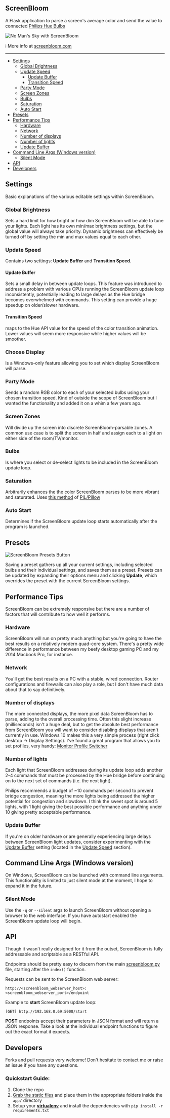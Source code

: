 ## ScreenBloom

A Flask application to parse a screen's average color and send the value to connected [Philips Hue Bulbs](http://www2.meethue.com/en-us/)

![No Man's Sky with ScreenBloom](https://thumbs.gfycat.com/MixedPertinentAtlanticbluetang-size_restricted.gif)

:information_source: More info at [screenbloom.com](http://screenbloom.com)

---

<!-- toc -->
* [Settings](#settings)
  + [Global Brightness](#global-brightness)
  + [Update Speed](#update-speed)
    - [Update Buffer](#update-buffer)
    - [Transition Speed](#transition-speed)
  + [Party Mode](#party-mode)
  + [Screen Zones](#screen-zones)
  + [Bulbs](#bulbs)
  + [Saturation](#saturation)
  + [Auto Start](#auto-start)
* [Presets](#presets)
* [Performance Tips](#performance-tips)
  + [Hardware](#hardware)
  + [Network](#network)
  + [Number of displays](#number-of-displays)
  + [Number of lights](#number-of-lights)
  + [Update Buffer](#update-buffer-1)
* [Command Line Args (Windows version)](#command-line-args-windows-version)
  + [Silent Mode](#silent-mode)
* [API](#api)
* [Developers](#developers)

<!-- tocstop -->

## Settings

Basic explanations of the various editable settings within ScreenBloom.

### Global Brightness

Sets a hard limit for how bright or how dim ScreenBloom will be able to tune your lights.  Each light has its own min/max brightness settings, but the global value will always take priority.  Dynamic brightness can effectively be turned off by setting the min and max values equal to each other.

### Update Speed

Contains two settings: **Update Buffer** and **Transition Speed**.

#### Update Buffer

Sets a small delay in between update loops.  This feature was introduced to address a problem with various CPUs running the ScreenBloom update loop inconsistently, potentially leading to large delays as the Hue bridge becomes overwhelmed with commands.  This setting can provide a huge speedup on older/slower hardware.

#### Transition Speed

maps to the Hue API value for the speed of the color transition animation.  Lower values will seem more responsive while higher values will be smoother.

### Choose Display

Is a Windows-only feature allowing you to set which display ScreenBloom will parse.

### Party Mode 

Sends a random RGB color to each of your selected bulbs using your chosen transition speed.  Kind of outside the scope of ScreenBloom but I wanted the functionality and added it on a whim a few years ago.

### Screen Zones 

Will divide up the screen into discrete ScreenBloom-parsable zones.  A common use case is to split the screen in half and assign each to a light on either side of the room/TV/monitor.

### Bulbs 

Is where you select or de-select lights to be included in the ScreenBloom update loop.

### Saturation 

Arbitrarily enhances the the color ScreenBloom parses to be more vibrant and saturated.  Uses [this method](http://pillow.readthedocs.io/en/3.1.x/reference/ImageEnhance.html#PIL.ImageEnhance.Color) of [PIL/Pillow](http://pillow.readthedocs.io/en/3.1.x/)

### Auto Start 

Determines if the ScreenBloom update loop starts automatically after the program is launched.



## Presets 

![ScreenBloom Presets Button](http://www.screenbloom.com/static/images/presets.png)

Saving a preset gathers up all your current settings, including selected bulbs and their individual settings, and saves them as a preset.  Presets can be updated by expanding their options menu and clicking **Update**, which overrides the preset with the current ScreenBloom settings.

## Performance Tips

ScreenBloom can be extremely responsive but there are a number of factors that will contribute to how well it performs.

### Hardware

ScreenBloom will run on pretty much anything but you're going to have the best results on a relatively modern quad-core system.  There's a pretty wide difference in performance between my beefy desktop gaming PC and my 2014 Macbook Pro, for instance.

### Network

You'll get the best results on a PC with a stable, wired connection.  Router configurations and firewalls can also play a role, but I don't have much data about that to say definitively.

### Number of displays

The more connected displays, the more pixel data ScreenBloom has to parse, adding to the overall processing time.  Often this slight increase (milliseconds) isn't a huge deal, but to get the absolute best performance from ScreenBloom you will want to consider disabling displays that aren't currently in use.  Windows 10 makes this a very simple process (right click desktop -> Display Settings).  I've found a great program that allows you to set profiles, very handy: [Monitor Profile Switcher](https://sourceforge.net/projects/monitorswitcher/)

### Number of lights

Each light that ScreenBloom addresses during its update loop adds another 2-4 commands that must be processed by the Hue bridge before continuing on to the next set of commands (i.e. the next light). 

Philips recommends a budget of ~10 commands per second to prevent bridge congestion, meaning the more lights being addressed the higher potential for congestion and slowdown.  I think the sweet spot is around 5 lights, with 1 light giving the best possible performance and anything under 10 giving pretty acceptable performance.

### Update Buffer

If you're on older hardware or are generally experiencing large delays between ScreenBloom light updates, consider experimenting with the [Update Buffer](#update-buffer) setting (located in the  [Update Speed](#update-speed) section).

## Command Line Args (Windows version)

On Windows, ScreenBloom can be launched with command line arguments.  This functionality is limited to just silent mode at the moment, I hope to expand it in the future.

### Silent Mode

Use the `-q` or `--silent` args to launch ScreenBloom without opening a browser to the web interface.  If you have autostart enabled the ScreenBloom update loop will begin.

## API

Though it wasn't really designed for it from the outset, ScreenBloom is fully addressable and scriptable as a RESTful API.

Endpoints should be pretty easy to discern from the main [screenbloom.py](screenBloom/app/screenbloom.py) file, starting after the `index()` function.

Requests can be sent to the ScreenBloom web server:

`
http://<screenbloom_webserver_host>:<screenbloom_webserver_port>/endpoint
`

Example to **start** ScreenBloom update loop:

`
[GET] http://192.168.0.69:5000/start
`

**POST** endpoints accept their parameters in JSON format and will return a JSON response.  Take a look at the individual endpoint functions to figure out the exact format it expects.

## Developers

Forks and pull requests very welcome! Don't hesitate to contact me or raise an issue if you have any questions.

### Quickstart Guide:
1.  Clone the repo
2. [Grab the static files](http://kershner.org/static/distribute/sb_2.2_vendor_files.zip) and place them in the appropriate folders inside the `app/` directory
3. Setup your **[virtualenv](http://python-guide-pt-br.readthedocs.io/en/latest/dev/virtualenvs/)** and install the dependencies with `pip install -r requirements.txt`
